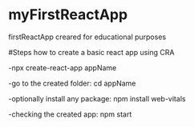 # myFirstReactApp
firstReactApp creared for educational purposes

#Steps how to create a basic react app using CRA

-npx create-react-app appName

-go to the created folder:
cd appName

-optionally install any package:
npm install web-vitals

-checking the created app:
npm start
